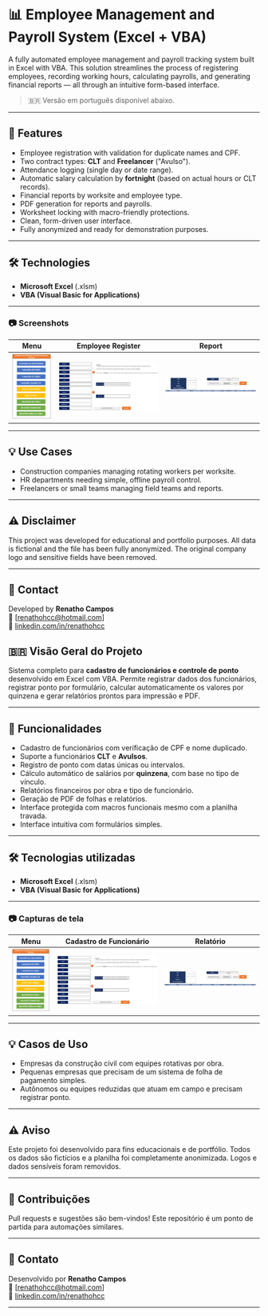 # 📊 Employee Management and Payroll System (Excel + VBA)

A fully automated employee management and payroll tracking system built in Excel with VBA. This solution streamlines the process of registering employees, recording working hours, calculating payrolls, and generating financial reports — all through an intuitive form-based interface.

> 🇧🇷 Versão em português disponível abaixo.

---

## 🚀 Features

- Employee registration with validation for duplicate names and CPF.
- Two contract types: **CLT** and **Freelancer** ("Avulso").
- Attendance logging (single day or date range).
- Automatic salary calculation by **fortnight** (based on actual hours or CLT records).
- Financial reports by worksite and employee type.
- PDF generation for reports and payrolls.
- Worksheet locking with macro-friendly protections.
- Clean, form-driven user interface.
- Fully anonymized and ready for demonstration purposes.

---

## 🛠 Technologies

- **Microsoft Excel** (.xlsm)
- **VBA (Visual Basic for Applications)**

---

### 📷 Screenshots

| Menu | Employee Register | Report |
|------|-------------|-----------|
| ![Menu](./imagens/tela_inicial.png) | ![Employee Register](./imagens/cad_funcionario.png) | ![Report](./imagens/rel_fin.png) |


---

## 💡 Use Cases

- Construction companies managing rotating workers per worksite.
- HR departments needing simple, offline payroll control.
- Freelancers or small teams managing field teams and reports.

---

## ⚠️ Disclaimer

This project was developed for educational and portfolio purposes. All data is fictional and the file has been fully anonymized. The original company logo and sensitive fields have been removed.

---

## 📩 Contact

Developed by **Renatho Campos**  
📧 [renathohcc@hotmail.com]  
🔗 [linkedin.com/in/renathohcc](https://linkedin.com/in/renathohcc)

## 🇧🇷 Visão Geral do Projeto

Sistema completo para **cadastro de funcionários e controle de ponto** desenvolvido em Excel com VBA. Permite registrar dados dos funcionários, registrar ponto por formulário, calcular automaticamente os valores por quinzena e gerar relatórios prontos para impressão e PDF.

---

## 🚀 Funcionalidades

- Cadastro de funcionários com verificação de CPF e nome duplicado.
- Suporte a funcionários **CLT** e **Avulsos**.
- Registro de ponto com datas únicas ou intervalos.
- Cálculo automático de salários por **quinzena**, com base no tipo de vínculo.
- Relatórios financeiros por obra e tipo de funcionário.
- Geração de PDF de folhas e relatórios.
- Interface protegida com macros funcionais mesmo com a planilha travada.
- Interface intuitiva com formulários simples.

---

## 🛠 Tecnologias utilizadas

- **Microsoft Excel** (.xlsm)
- **VBA (Visual Basic for Applications)**

---

### 📷 Capturas de tela

| Menu | Cadastro de Funcionário | Relatório |
|------|-------------|-----------|
| ![Menu](./imagens/tela_inicial.png) | ![Cadastro de Funcionário](./imagens/cad_funcionario.png) | ![Relatório](./imagens/rel_fin.png) |

---

## 💡 Casos de Uso

- Empresas da construção civil com equipes rotativas por obra.
- Pequenas empresas que precisam de um sistema de folha de pagamento simples.
- Autônomos ou equipes reduzidas que atuam em campo e precisam registrar ponto.

---

## ⚠️ Aviso

Este projeto foi desenvolvido para fins educacionais e de portfólio. Todos os dados são fictícios e a planilha foi completamente anonimizada. Logos e dados sensíveis foram removidos.

---

## 🤝 Contribuições

Pull requests e sugestões são bem-vindos! Este repositório é um ponto de partida para automações similares.

---

## 📩 Contato

Desenvolvido por **Renatho Campos**  
📧 [renathohcc@hotmail.com]  
🔗 [linkedin.com/in/renathohcc](https://linkedin.com/in/renathohcc)

---
